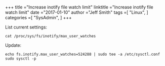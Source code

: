 +++ 
title ="Increase inotify file watch limit" 
linktitle ="Increase inotify file watch limit" 
date ="2017-01-10" 
author ="Jeff Smith"
tags =[ "Linux",  ] 
categories =[ "SysAdmin",  ] 
+++ 

List current settings:

    cat /proc/sys/fs/inotify/max_user_watches

Update:

    echo fs.inotify.max_user_watches=524288 | sudo tee -a /etc/sysctl.conf
    sudo sysctl -p
